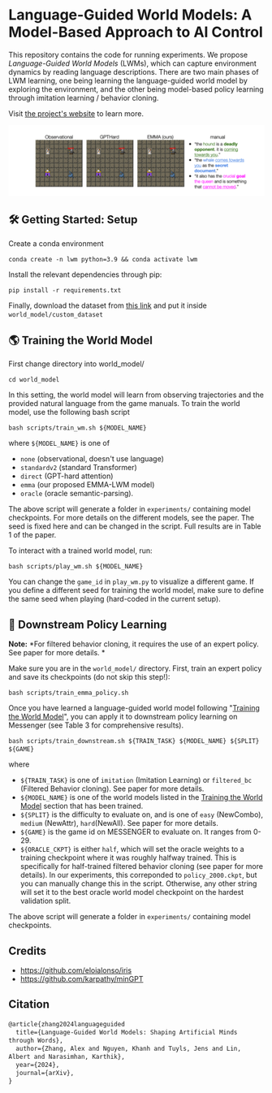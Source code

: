 # Language-Guided World Models: A Model-Based Approach to AI Control
This repository contains the code for running experiments. We propose *Language-Guided World Models* (LWMs), which can capture environment dynamics by reading language descriptions. There are two main phases of LWM learning, one being learning the language-guided world model by exploring the environment, and the other being model-based policy learning through imitation learning / behavior cloning.

Visit [the project's website](https://language-guided-world-model.github.io/) to learn more.

![Example of LWM](teaser.gif)

## 🛠️ Getting Started: Setup

Create a conda environment

```
conda create -n lwm python=3.9 && conda activate lwm
```

Install the relevant dependencies through pip:

```
pip install -r requirements.txt
```

Finally, download the dataset from [this link](https://drive.google.com/file/d/12SSqm_oATfF-eSvU_DBjlvzS38DdIz87/view?usp=sharing) and put it inside `world_model/custom_dataset`

## 🌎 Training the World Model

First change directory into world_model/
```
cd world_model
```

In this setting, the world model will learn from observing trajectories and the provided natural language from the game manuals. To train the world model, use the following bash script
```
bash scripts/train_wm.sh ${MODEL_NAME}
```
where `${MODEL_NAME}` is one of
* `none` (observational, doesn't use language)
* `standardv2` (standard Transformer)
* `direct` (GPT-hard attention)
* `emma` (our proposed EMMA-LWM model)
* `oracle` (oracle semantic-parsing).

The above script will generate a folder in `experiments/` containing model checkpoints. For more details on the different models, see the paper. The seed is fixed here and can be changed in the script. Full results are in Table 1 of the paper.

To interact with a trained world model, run:
```
bash scripts/play_wm.sh ${MODEL_NAME}
```

You can change the `game_id` in `play_wm.py` to visualize a different game. If you define a different seed for training the world model, make sure to define the same seed when playing (hard-coded in the current setup).

## 🤖 Downstream Policy Learning

**Note:** *For filtered behavior cloning, it requires the use of an expert policy. See paper for more details. *

Make sure you are in the `world_model/` directory. First, train an expert policy and save its checkpoints (do not skip this step!):

```
bash scripts/train_emma_policy.sh
```

Once you have learned a language-guided world model following "[Training the World Model](#training-the-world-model)", you can apply it to downstream policy learning on Messenger (see Table 3 for comprehensive results).
```
bash scripts/train_downstream.sh ${TRAIN_TASK} ${MODEL_NAME} ${SPLIT} ${GAME}
```
where
* `${TRAIN_TASK}` is one of `imitation` (Imitation Learning) or `filtered_bc` (Filtered Behavior cloning). See paper for more details.
* `${MODEL_NAME}` is one of the world models listed in the [Training the World Model](#training-the-world-model) section that has been trained.
* `${SPLIT}` is the difficulty to evaluate on, and is one of `easy` (NewCombo), `medium` (NewAttr), `hard`(NewAll). See paper for more details.
* `${GAME}` is the game id on MESSENGER to evaluate on. It ranges from 0-29.
* `${ORACLE_CKPT}` is either `half`, which will set the oracle weights to a training checkpoint where it was roughly halfway trained. This is specifically for half-trained filtered behavior cloning (see paper for more details). In our experiments, this correponded to `policy_2000.ckpt`, but you can manually change this in the script. Otherwise, any other string will set it to the best oracle world model checkpoint on the hardest validation split.

The above script will generate a folder in `experiments/` containing model checkpoints.


## Credits

* https://github.com/eloialonso/iris
* https://github.com/karpathy/minGPT

## Citation

```
@article{zhang2024languageguided
  title={Language-Guided World Models: Shaping Artificial Minds through Words},
  author={Zhang, Alex and Nguyen, Khanh and Tuyls, Jens and Lin, Albert and Narasimhan, Karthik},
  year={2024},
  journal={arXiv},
}
```
